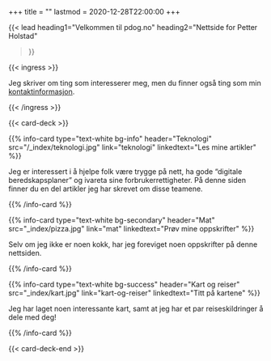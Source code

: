 +++
title = ""
lastmod = 2020-12-28T22:00:00
+++

{{< lead
  heading1="Velkommen til pdog.no"
  heading2="Nettside for Petter Holstad"
  >}}

{{< ingress >}}

Jeg skriver om ting som interesserer meg, men du finner også ting som min
<a href="kontaktinfo">kontaktinformasjon</a>.

{{< /ingress >}}

{{< card-deck >}}

{{% info-card
 type="text-white bg-info"
 header="Teknologi"
 src="/_index/teknologi.jpg"
 link="teknologi"
 linkedtext="Les mine artikler"
 %}}

 Jeg er interessert i å hjelpe folk være trygge på nett, ha gode “digitale beredskapsplaner” og ivareta sine forbrukerrettigheter. På denne siden finner du en del artikler jeg har skrevet om disse teamene.

{{% /info-card %}}

{{% info-card
 type="text-white bg-secondary"
 header="Mat"
 src="_index/pizza.jpg"
 link="mat"
 linkedtext="Prøv mine oppskrifter"
 %}}

Selv om jeg ikke er noen kokk, har jeg foreviget noen oppskrifter
på denne nettsiden.

{{% /info-card %}}

{{% info-card
 type="text-white bg-success"
 header="Kart og reiser"
 src="_index/kart.jpg"
 link="kart-og-reiser"
 linkedtext="Titt på kartene"
 %}}

Jeg har laget noen interessante kart, samt at jeg har et par reiseskildringer
å dele med deg!

{{% /info-card %}}

{{< card-deck-end >}}
